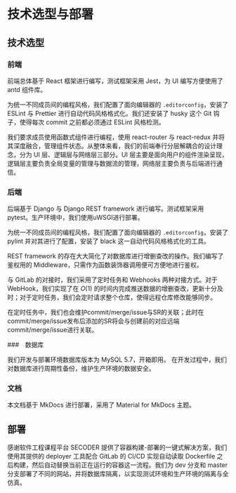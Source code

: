 # 技术选型与部署

## 技术选型

### 前端

前端总体基于 React 框架进行编写，测试框架采用 Jest，为 UI 编写方便使用了 antd 组件库。

为统一不同成员间的编程风格，我们配置了面向编辑器的 `.editorconfig`，安装了 ESLint 与 Prettier 进行自动代码风格格式化。我们还安装了 husky 这个 Git 钩子，使得每次 commit 之前都必须通过 ESLint 风格检测。

我们要求成员使用函数式组件进行编程，使用 react-router 与 react-redux 并将其深度融合，管理组件状态。从整体来看，我们的前端奉行分层解耦合的设计理念，分为 UI 层、逻辑层与网络层三部分。UI 层主要是面向用户的组件渲染呈现，逻辑层主要负责全局变量的管理与数据流的管理，网络层主要负责与后端进行通信。

### 后端

后端基于 Django 与 Django REST framework 进行编写。测试框架采用 pytest。生产环境中，我们使用uWSGI进行部署。

为统一不同成员间的编程风格，我们配置了面向编辑器的 `.editorconfig`，安装了 pylint 并对其进行了配置，安装了 black 这一自动代码风格格式化的工具。

REST framework 的存在大大简化了对数据库进行增删查改的操作。我们编写了鉴权用的 Middleware，只需作为函数装饰器调用便可方便地进行鉴权。

与 GitLab 的对接时，我们采用了定时任务和 Webhooks 两种对接方式。对于WebHook，我们实现了在 $O(1)$ 的时间内完成推送数据的增删查改，更新十分及时；对于定时任务，我们会定时请求整个仓库，使得远程仓库修改能够同步。

在定时任务中，我们也会维护commit/merge/issue与SR的关联；此时在commit/merge/issue发布后添加的SR将会与创建前的对应远端commit/merge/issue进行关联。

###　数据库

我们开发与部署环境数据库版本为 MySQL 5.7，开箱即用。
在开发过程中，我们对数据库进行周期性备份，维护生产环境的数据安全。

### 文档

本文档基于 MkDocs 进行部署，采用了 Material for MkDocs 主题。

## 部署

感谢软件工程课程平台 SECODER 提供了容器构建-部署的一键式解决方案，我们使用其提供的 deployer 工具配合 GitLab 的 CI/CD 实现自动读取 Dockerfile 之后构建，然后自动替换当前正在运行的容器这一流程。我们为 dev 分支和 master 分支部署了不同的网站，并将数据库隔离，以实现测试环境和生产环境的隔离与全仿真。
